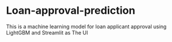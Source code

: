 # Loan-approval-prediction
This is a machine learning model for loan applicant approval using LightGBM and Streamlit as The UI
